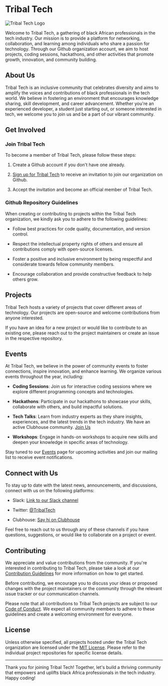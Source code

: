 # Tribal Tech

![Tribal Tech Logo](https://images.app.goo.gl/hJXHtck3XCYDuSUv6)

Welcome to Tribal Tech, a gathering of black African professionals in the tech industry. Our mission is to provide a platform for networking, collaboration, and learning among individuals who share a passion for technology. Through our Github organization account, we aim to host projects, coding sessions, hackathons, and other activities that promote growth, innovation, and community building.

## About Us

Tribal Tech is an inclusive community that celebrates diversity and aims to amplify the voices and contributions of black professionals in the tech world. We believe in fostering an environment that encourages knowledge sharing, skill development, and career advancement. Whether you're an experienced developer, a student just starting out, or someone interested in tech, we welcome you to join us and be a part of our vibrant community.

## Get Involved

### Join Tribal Tech

To become a member of Tribal Tech, please follow these steps:

1. Create a Github account if you don't have one already.

2. [Sign up for Tribal Tech](https://example.com/signup) to receive an invitation to join our organization on Github.

3. Accept the invitation and become an official member of Tribal Tech.

### Github Repository Guidelines

When creating or contributing to projects within the Tribal Tech organization, we kindly ask you to adhere to the following guidelines:

- Follow best practices for code quality, documentation, and version control.

- Respect the intellectual property rights of others and ensure all contributions comply with open-source licenses.

- Foster a positive and inclusive environment by being respectful and considerate towards fellow community members.

- Encourage collaboration and provide constructive feedback to help others grow.

## Projects

Tribal Tech hosts a variety of projects that cover different areas of technology. Our projects are open-source and welcome contributions from anyone interested.

If you have an idea for a new project or would like to contribute to an existing one, please reach out to the project maintainers or create an issue in the respective repository.

## Events

At Tribal Tech, we believe in the power of community events to foster connections, inspire innovation, and enhance learning. We organize various events throughout the year, including:

- **Coding Sessions**: Join us for interactive coding sessions where we explore different programming concepts and technologies.

- **Hackathons**: Participate in our hackathons to showcase your skills, collaborate with others, and build impactful solutions.

- **Tech Talks**: Learn from industry experts as they share insights, experiences, and the latest trends in the tech industry. We have an active Clubhouse community. [Join Us](https://www.clubhouse.com/house/tribal-tech)

- **Workshops**: Engage in hands-on workshops to acquire new skills and deepen your knowledge in specific areas of technology.

Stay tuned to our [Events](https://example.com/events) page for upcoming activities and join our mailing list to receive event notifications.

## Connect with Us

To stay up to date with the latest news, announcements, and discussions, connect with us on the following platforms:

- Slack: [Link to our Slack channel](https://join.slack.com/t/tribaltech/shared_invite/zt-1wqnehcxj-gtKClJe0zn4dv_dvwcZv8Q)

- Twitter: [@TribalTech](https://twitter.com/TribalTech)

- Clubhouse: [Say hi on Clubhouse](https://www.clubhouse.com/house/tribal-tech)

Feel free to reach out to us through any of these channels if you have questions, suggestions, or would like to collaborate on a project or event.

## Contributing

We appreciate and value contributions from the community. If you're interested in contributing to Tribal Tech, please take a look at our [Contribution Guidelines](https://github.com/TribalTech/.github/main/CONTRIBUTING.md) for more information on how to get started.

Before contributing, we encourage you to discuss your ideas or proposed changes with the project maintainers or the community through the relevant issue tracker or our communication channels.

Please note that all contributions to Tribal Tech projects are subject to our [Code of Conduct](https://github.com/TribalTech/.github/main/CODE_OF_CONDUCT.md). We expect all community members to adhere to these guidelines and create a welcoming environment for everyone.

## License

Unless otherwise specified, all projects hosted under the Tribal Tech organization are licensed under the [MIT License](https://opensource.org/licenses/MIT). Please refer to the individual project repositories for specific license details.

---

Thank you for joining Tribal Tech! Together, let's build a thriving community that empowers and uplifts black Africa professionals in the tech industry. Happy coding!
